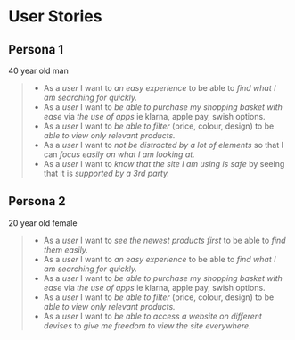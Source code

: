 # User Stories

## Persona 1
40 year old man
> - As a *user* I want to *an easy experience* to be able to *find what I am searching for quickly.*
> - As a *user* I want to *be able to purchase my shopping basket with ease* via *the use of apps* ie klarna, apple pay, swish options.
> - As a *user* I want to *be able to filter* (price, colour, design) to be *able to view only relevant products.*
> - As a *user* I want to *not be distracted by a lot of elements* so that I can *focus easily on what I am looking at.*
> - As a *user* I want to *know that the site I am using is safe* by seeing that it is *supported by a 3rd party.*

## Persona 2
20 year old female
> - As a *user* I want to *see the newest products first* to be able to *find them easily.*
> - As a *user* I want to *an easy experience* to be able to *find what I am searching for quickly.*
> - As a *user* I want to *be able to purchase my shopping basket with ease* via *the use of apps* ie klarna, apple pay, swish options.
> - As a *user* I want to *be able to filter* (price, colour, design) to be *able to view only relevant products.*
> - As a *user* I want to *be able to access a website on different devises* to *give me freedom to view the site everywhere.*
